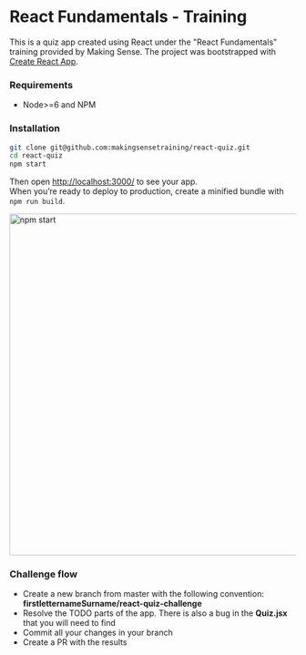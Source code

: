 React Fundamentals - Training
=========
This is a quiz app created using React under the "React Fundamentals" training provided by Making Sense.
The project was bootstrapped with [Create React App](https://github.com/facebookincubator/create-react-app).

### Requirements
- Node>=6 and NPM

### Installation
```sh
git clone git@github.com:makingsensetraining/react-quiz.git 
cd react-quiz
npm start
```
Then open [http://localhost:3000/](http://localhost:3000/) to see your app.<br>
When you’re ready to deploy to production, create a minified bundle with `npm run build`.<br>

<img src='https://i.imgur.com/e0G2cfZ.png' width='600' alt='npm start'>

### Challenge flow
- Create a new branch from master with the following convention: **firstletternameSurname/react-quiz-challenge**
- Resolve the TODO parts of the app. There is also a bug in the **Quiz.jsx** that you will need to find
- Commit all your changes in your branch
- Create a PR with the results
